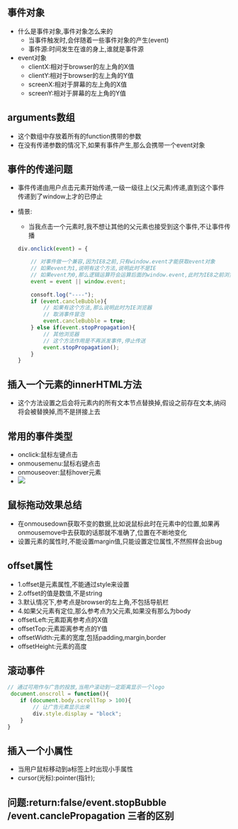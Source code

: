 ## 事件对象
- 什么是事件对象,事件对象怎么来的
	- 当事件触发时,会伴随着一些事件对象的产生(event)
	- 事件源:时间发生在谁的身上,谁就是事件源
- event对象
	- clientX:相对于browser的左上角的X值
	- clientY:相对于browser的左上角的Y值
	- screenX:相对于屏幕的左上角的X值
	- screenY:相对于屏幕的左上角的Y值

## arguments数组
- 这个数组中存放着所有的function携带的参数
- 在没有传递参数的情况下,如果有事件产生,那么会携带一个event对象

## 事件的传递问题
- 事件传递由用户点击元素开始传递,一级一级往上(父元素)传递,直到这个事件传递到了window上才的已停止
- 情景:
	- 当我点击一个元素时,我不想让其他的父元素也接受到这个事件,不让事件传播
	
	```js
	div.onclick(event) = {
	
		// 对事件做一个兼容,因为IE8之前,只有window.event才能获取event对象
		// 如果event为1,说明有这个方法,说明此时不是IE
		// 如果event为0,那么逻辑运算符会运算后面的window.event,此时为IE8之前浏览器
		event = event || window.event;
		
		consoft.log("----");
		if (event.cancleBubble){
			// 如果有这个方法,那么说明此时为IE浏览器
			// 取消事件冒泡
			event.cancleBubble = true;
		} else if(event.stopPropagation){
			// 其他浏览器
			// 这个方法作用是不再派发事件,停止传送
			event.stopPropagation();
		}
	}
	```
	
## 插入一个元素的innerHTML方法
- 这个方法设置之后会将元素内的所有文本节点替换掉,假设之前存在文本,纳闷将会被替换掉,而不是拼接上去

## 常用的事件类型
- onclick:鼠标左键点击
- onmousemenu:鼠标右键点击
- onmouseover:鼠标hover元素
- ![](/Users/W-Q/Desktop/截图/Snip20170525_2.png)

## 鼠标拖动效果总结
- 在onmousedown获取不变的数据,比如说鼠标此时在元素中的位置,如果再onmousemove中去获取的话那就不准确了,位置在不断地变化
- 设置元素的属性时,不能设置margin值,只能设置定位属性,不然照样会出bug

## offset属性
- 1.offset是元素属性,不能通过style来设置
- 2.offset的值是数值,不是string
- 3.默认情况下,参考点是browser的左上角,不包括导航栏
- 4.如果父元素有定位,那么参考点为父元素,如果没有那么为body
- offsetLeft:元素距离参考点的X值
- offsetTop:元素距离参考点的Y值
- offsetWidth:元素的宽度,包括padding,margin,border
- offsetHeight:元素的高度

## 滚动事件

```js
// 通过可用作与广告的投放,当用户滚动到一定距离显示一个logo
 document.onscroll = function(){
	if (document.body.scrollTop > 100){
		// 让广告元素显示出来
		div.style.display = "block";
	}
}
```
## 插入一个小属性
- 当用户鼠标移动到a标签上时出现小手属性
- cursor(光标):pointer(指针);


## 问题:return:false/event.stopBubble /event.canclePropagation 三者的区别